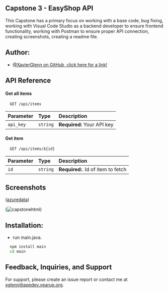 ## Capstone 3 - EasyShop API

This Capstone has a primary focus on working with a base code, bug fixing, working with Visual Code Studio as a backend developer to ensure frontend functionality, working with Postman to ensure proper API connection, creating screenshots, creating a readme file.
## Author:

- [@XavierGlenn on GitHub, click here for a link!](https://www.github.com/xavierglenn)


## API Reference

#### Get all items

```http
  GET /api/items
```

| Parameter | Type     | Description                 |
| :-------- | :------- | :-------------------------  |
| `api_key` | `string` | **Required:** Your API key  |

#### Get item

```http
  GET /api/items/${id}
```

| Parameter | Type     | Description                        |
| :-------- | :------- | :--------------------------------  |
| `id`      | `string` | **Required:**. Id of item to fetch |

## Screenshots
([azuredata](https://github.com/user-attachments/assets/c307ce57-e866-40de-949d-00dffad910a5))

(![capstonehtml](https://github.com/user-attachments/assets/b11567b7-add0-4464-8c38-485fb02c8da5))
## Installation:

- run main.java.

```bash
  npm install main
  cd main
```
    
## Feedback, Inquiries, and Support

For support, please create an issue report or contact me at xglenn@appdev.yearup.org. 

